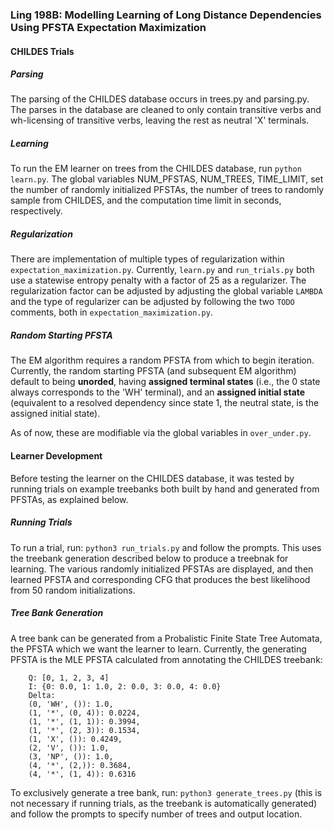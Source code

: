### Ling 198B: Modelling Learning of Long Distance Dependencies Using PFSTA Expectation Maximization


#### CHILDES Trials

##### Parsing
The parsing of the CHILDES database occurs in trees.py and parsing.py. The parses in the database are cleaned to only contain transitive verbs and wh-licensing of transitive verbs, leaving the rest as neutral 'X' terminals.

##### Learning
To run the EM learner on trees from the CHILDES database, run ```python learn.py```. The global variables NUM_PFSTAS, NUM_TREES, TIME_LIMIT, set the number of randomly initialized PFSTAs, the number of trees to randomly sample from CHILDES, and the computation time limit in seconds, respectively.

##### Regularization
There are implementation of multiple types of regularization within  ```expectation_maximization.py```. Currently, ```learn.py``` and ```run_trials.py``` both use a statewise entropy penalty with a factor of 25 as a regularizer. The regularization factor can be adjusted by adjusting the global variable ```LAMBDA``` and the type of regularizer can be adjusted by following the two ```TODO``` comments, both in ```expectation_maximization.py```.


##### Random Starting PFSTA
The EM algorithm requires a random PFSTA from which to begin iteration. Currently, the random starting PFSTA (and subsequent EM algorithm) default to being **unorded**, having **assigned terminal states** (i.e., the 0 state always corresponds to the 'WH' terminal), and an **assigned initial state** (equivalent to a resolved dependency since state 1, the neutral state, is the assigned initial state). 

As of now, these are modifiable via the global variables in ```over_under.py```.

#### Learner Development
Before testing the learner on the CHILDES database, it was tested by running trials on example treebanks both built by hand and generated from PFSTAs, as explained below.


##### Running Trials
To run a trial, run: ```python3 run_trials.py``` and follow the prompts. This uses the treebank generation described below to produce a treebnak for learning.  The various randomly initialized PFSTAs are displayed, and then learned PFSTA and corresponding CFG that produces the best likelihood from 50 random initializations.

##### Tree Bank Generation
A tree bank can be generated from a  Probalistic Finite State Tree Automata, the PFSTA which we want the learner to learn.
Currently, the generating PFSTA is the MLE PFSTA calculated from annotating the CHILDES treebank: 
```
    Q: [0, 1, 2, 3, 4]
    I: {0: 0.0, 1: 1.0, 2: 0.0, 3: 0.0, 4: 0.0}
    Delta:
    (0, 'WH', ()): 1.0,
    (1, '*', (0, 4)): 0.0224,
    (1, '*', (1, 1)): 0.3994,
    (1, '*', (2, 3)): 0.1534,
    (1, 'X', ()): 0.4249,
    (2, 'V', ()): 1.0,
    (3, 'NP', ()): 1.0,
    (4, '*', (2,)): 0.3684,
    (4, '*', (1, 4)): 0.6316                                 
```
To exclusively generate a tree bank, run: ```python3 generate_trees.py``` (this is not necessary if running trials, as the treebank is automatically generated) and follow the prompts to specify number of trees and output location. 


